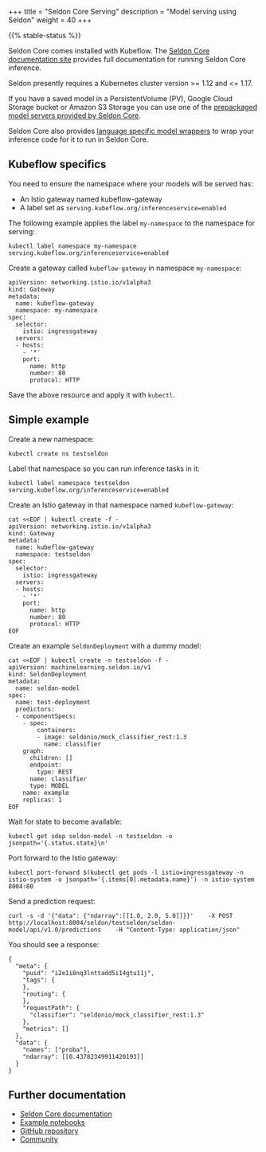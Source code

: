 +++
title = "Seldon Core Serving"
description = "Model serving using Seldon"
weight = 40
+++

{{% stable-status %}}

Seldon Core comes installed with Kubeflow. The [Seldon Core documentation site](https://docs.seldon.io/projects/seldon-core/en/latest/) provides full documentation for running Seldon Core inference.

Seldon presently requires a Kubernetes cluster version >= 1.12 and <= 1.17.

If you have a saved model in a PersistentVolume (PV), Google Cloud Storage bucket or Amazon S3 Storage you can use one of the [prepackaged model servers provided by Seldon Core](https://docs.seldon.io/projects/seldon-core/en/latest/servers/overview.html).

Seldon Core also provides [language specific model wrappers](https://docs.seldon.io/projects/seldon-core/en/latest/wrappers/language_wrappers.html) to wrap your inference code for it to run in Seldon Core.

## Kubeflow specifics

You need to ensure the namespace where your models will be served has:

* An Istio gateway named kubeflow-gateway
* A label set as `serving.kubeflow.org/inferenceservice=enabled`

The following example applies the label `my-namespace` to the namespace for serving:

```
kubectl label namespace my-namespace serving.kubeflow.org/inferenceservice=enabled
```

Create a gateway called `kubeflow-gateway` in namespace `my-namespace`:

```
apiVersion: networking.istio.io/v1alpha3
kind: Gateway
metadata:
  name: kubeflow-gateway
  namespace: my-namespace
spec:
  selector:
    istio: ingressgateway
  servers:
  - hosts:
    - '*'
    port:
      name: http
      number: 80
      protocol: HTTP
```

Save the above resource and apply it with `kubectl`.

## Simple example


Create a new namespace:

```
kubectl create ns testseldon
```

Label that namespace so you can run inference tasks in it:

```
kubectl label namespace testseldon serving.kubeflow.org/inferenceservice=enabled
```

Create an Istio gateway in that namespace named `kubeflow-gateway`:

```
cat <<EOF | kubectl create -f -
apiVersion: networking.istio.io/v1alpha3
kind: Gateway
metadata:
  name: kubeflow-gateway
  namespace: testseldon
spec:
  selector:
    istio: ingressgateway
  servers:
  - hosts:
    - '*'
    port:
      name: http
      number: 80
      protocol: HTTP
EOF
```

Create an example `SeldonDeployment` with a dummy model:


```
cat <<EOF | kubectl create -n testseldon -f -
apiVersion: machinelearning.seldon.io/v1
kind: SeldonDeployment
metadata:
  name: seldon-model
spec:
  name: test-deployment
  predictors:
  - componentSpecs:
    - spec:
        containers:
        - image: seldonio/mock_classifier_rest:1.3
          name: classifier
    graph:
      children: []
      endpoint:
        type: REST
      name: classifier
      type: MODEL
    name: example
    replicas: 1
EOF
```

Wait for state to become available:

```
kubectl get sdep seldon-model -n testseldon -o jsonpath='{.status.state}\n'
```

Port forward to the Istio gateway:

```
kubectl port-forward $(kubectl get pods -l istio=ingressgateway -n istio-system -o jsonpath='{.items[0].metadata.name}') -n istio-system 8004:80
```

Send a prediction request:

```
curl -s -d '{"data": {"ndarray":[[1.0, 2.0, 5.0]]}}'    -X POST http://localhost:8004/seldon/testseldon/seldon-model/api/v1.0/predictions    -H "Content-Type: application/json"
```

You should see a response:

```
{
  "meta": {
    "puid": "i2e1i8nq3lnttadd5i14gtu11j",
    "tags": {
    },
    "routing": {
    },
    "requestPath": {
      "classifier": "seldonio/mock_classifier_rest:1.3"
    },
    "metrics": []
  },
  "data": {
    "names": ["proba"],
    "ndarray": [[0.43782349911420193]]
  }
}
```


## Further documentation

   * [Seldon Core documentation](https://docs.seldon.io/projects/seldon-core/en/latest/)
   * [Example notebooks](https://docs.seldon.io/projects/seldon-core/en/latest/examples/notebooks.html)
   * [GitHub repository](https://github.com/SeldonIO/seldon-core)
   * [Community](https://docs.seldon.io/projects/seldon-core/en/latest/developer/community.html)
